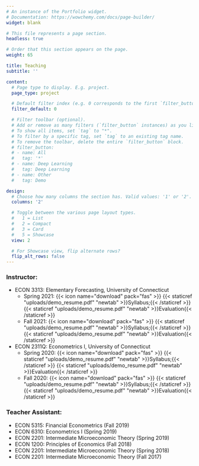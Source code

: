 ```yaml
---
# An instance of the Portfolio widget.
# Documentation: https://wowchemy.com/docs/page-builder/
widget: blank

# This file represents a page section.
headless: true

# Order that this section appears on the page.
weight: 65

title: Teaching
subtitle: ''

content:
  # Page type to display. E.g. project.
  page_type: project

  # Default filter index (e.g. 0 corresponds to the first `filter_button` instance below).
  filter_default: 0

  # Filter toolbar (optional).
  # Add or remove as many filters (`filter_button` instances) as you like.
  # To show all items, set `tag` to "*".
  # To filter by a specific tag, set `tag` to an existing tag name.
  # To remove the toolbar, delete the entire `filter_button` block.
  # filter_button:
  # - name: All
  #   tag: '*'
  # - name: Deep Learning
  #   tag: Deep Learning
  # - name: Other
  #   tag: Demo

design:
  # Choose how many columns the section has. Valid values: '1' or '2'.
  columns: '2'

  # Toggle between the various page layout types.
  #   1 = List
  #   2 = Compact
  #   3 = Card
  #   5 = Showcase
  view: 2

  # For Showcase view, flip alternate rows?
  flip_alt_rows: false
---
```

### Instructor:
* ECON 3313: Elementary Forecasting, University of Connecticut 
  + Spring 2021: {{< icon name="download" pack="fas" >}} {{< staticref "uploads/demo_resume.pdf" "newtab" >}}Syllabus;{{< /staticref >}} {{< staticref "uploads/demo_resume.pdf" "newtab" >}}Evaluation{{< /staticref >}}
  + Fall 2021: {{< icon name="download" pack="fas" >}} {{< staticref "uploads/demo_resume.pdf" "newtab" >}}Syllabus;{{< /staticref >}} {{< staticref "uploads/demo_resume.pdf" "newtab" >}}Evaluation{{< /staticref >}}
* ECON 2311Q: Econometrics I, University of Connecticut 
  + Spring 2020: {{< icon name="download" pack="fas" >}} {{< staticref "uploads/demo_resume.pdf" "newtab" >}}Syllabus;{{< /staticref >}} {{< staticref "uploads/demo_resume.pdf" "newtab" >}}Evaluation{{< /staticref >}}
  + Fall 2020: {{< icon name="download" pack="fas" >}} {{< staticref "uploads/demo_resume.pdf" "newtab" >}}Syllabus;{{< /staticref >}} {{< staticref "uploads/demo_resume.pdf" "newtab" >}}Evaluation{{< /staticref >}}

### Teacher Assistant:
* ECON 5315: Financial Econometrics (Fall 2019)
* ECON 6310: Econometrics I (Spring 2019)
* ECON 2201: Intermediate Microeconomic Theory (Spring 2019)
* ECON 1200: Principles of Economics (Fall 2018)
* ECON 2201: Intermediate Microeconomic Theory (Spring 2018)
* ECON 2201: Intermediate Microeconomic Theory (Fall 2017)